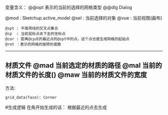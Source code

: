 
变量含义：
 @@opt 表示的当前的选择的网格类型 
 @@dlg Dialog

 @mod : Sketchup.active_model
 @sel : 当前选择的对象 
 @vue : 当前视图(画布)


 	@spt : 平面周线的交叉点集合
 	@cp  : 当前鼠标点击下去的坐标点
 	@cor : 距离@cp点的最近点的@spt中的点，这个点也是生成网格的起始点
 	@rot ：表示的网格的旋转的度数

 ---
  材质文件
  	@mad  当前选定的材质的路径
  	@mal  当前的材质文件的长度()
  	@maw  当前的材质文件的宽度
 ---

方法:

	grid_data(face): Corner


#生成逻辑
在角开始生成的话： 根据最近的点去生成
